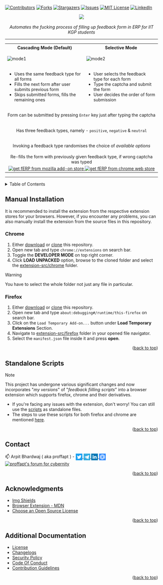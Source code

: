 <div id="top"></div>

<!-- PROJECT SHIELDS -->
<!-- https://www.markdownguide.org/basic-syntax/#reference-style-links-->
[![Contributors][contributors-shield]][contributors-url]
[![Forks][forks-shield]][forks-url]
[![Stargazers][stars-shield]][stars-url]
[![Issues][issues-shield]][issues-url]
[![MIT License][license-shield]][license-url]
[![LinkedIn][linkedin-shield]][linkedin-url]

<!-- PROJECT LOGO -->
<div align="center">
  <a href="https://github.com/proffapt/fERP">
     <img width="200" src="https://user-images.githubusercontent.com/86282911/230894496-b9402384-bf0a-4bf7-afbf-2207aa2d31be.png">
  </a> 
  <p align="center">
    <i>Automates the fucking process of filling up feedback form in ERP for IIT KGP students</i>
  </p>
</div>

***

<table>
  <tr>
    <th>Cascading Mode (Default)</th>
    <th>Selective Mode</th>
  </tr>
  <tr>
    <td>
    
  ![mode1][mode1-demo-gif]
  
  </td> 
  <td>
      
  ![mode2][mode2-demo-gif]
  
  </td>
  </tr>
  <tr>
  <td>

  - Uses the same feedback type for all forms
  - Fills the next form after user submits previous form
  - Skips submitted forms, fills the remaining ones

  </td>
  <td>
    
  - User selects the feedback type for each form
  - Type the captcha and submit the form
  - User decides the order of form submission    

  </td>
  </tr>
  <tr>
  <td colspan="2" align="center">
      
  Form can be submitted by pressing `Enter` key just after typing the captcha
  
  </td>
  </tr>
  <tr>
  <td colspan="2" align="center">
    
  Has three feedback types, namely - `positive`, `negative` & `neutral`
  
  </td>
  </tr>
  <tr>
  <td colspan="2" align="center">
      
  Invoking a feedback type randomises the choice of _available options_
  
  </td>
  </tr>
  <tr>
    <td colspan="2" align="center">Re-fills the form with previously given feedback type, if wrong captcha was typed</td>
  </tr>
  <tr>
  <td colspan="2" align="center">

  <a href="https://addons.mozilla.org/en-US/firefox/addon/ferp/">
    <img src="https://blog.mozilla.org/addons/files/2020/04/get-the-addon-fx-apr-2020.svg" alt="get fERP from mozilla add-on store" height="90">
  </a>
  <a href="https://chromewebstore.google.com/detail/ferp/cdmjkgfdjjebpjejjnckkgljdmijjnom">
    <img src="https://github-production-user-asset-6210df.s3.amazonaws.com/86282911/282809759-ccf656ff-1874-49ac-bdca-a83281520b4c.jpg" alt="get fERP from chrome web store" height="90">
  </a>
      
  </td>
  </tr>
</table>

***

<!-- TABLE OF CONTENTS -->
<details>
  <summary>Table of Contents</summary>
  <ol>
    <li>
      <a href="#manual-installation">Manual Installation</a>
      <ul>
        <li><a href="#manual-chrome">Chrome</a></li>
        <li><a href="#manual-firefox">Firefox</a></li>
      </ul>
    </li>
    <li><a href="#standalone-scripts">Standalone Scripts</a></li>
    <li><a href="#contact">Contact</a></li>
    <li><a href="#acknowledgments">Acknowledgments</a></li>
    <li><a href="#additional-documentation">Additional Documentation</a></li>    
  </ol>
</details>

## Manual Installation

It is recommended to install the extension from the respective extension stores for your browsers. However, if you encounter any problems, you can also manually install the extension from the source files in this repository.

<div id="manual-chrome"></div>

### Chrome

1. Either [download](https://blog.hubspot.com/website/download-from-github?hubs_content=blog.hubspot.com/website/download-from-github&hubs_content-cta=downloading%20a%20repository#repository) or [clone](https://docs.github.com/en/repositories/creating-and-managing-repositories/cloning-a-repository) this repository.
2. Open new tab and type `chrome://extensions` on search bar.
3. Toggle the **DEVELOPER MODE** on top right corner.
4. Click **LOAD UNPACKED** option, browse to the cloned folder and select the [extension-src/chrome](./extension-src/chrome) folder.

> [!Warning]
>  You have to select the whole folder not just any file in particular.

<div id="manual-firefox"></div>

### Firefox

1. Either [download](https://blog.hubspot.com/website/download-from-github?hubs_content=blog.hubspot.com/website/download-from-github&hubs_content-cta=downloading%20a%20repository#repository) or [clone](https://docs.github.com/en/repositories/creating-and-managing-repositories/cloning-a-repository) this repository.
2. Open new tab and type `about:debugging#/runtime/this-firefox` on search bar.
3. Click on the `Load Temporary Add-on...` button under **Load Temporary Extensions** Section.
4. Navigate to [extension-src/firefox](./extension-src/firefox) folder in your opened file navigator.
5. Select the `manifest.json` file inside it and press **open**.

<p align="right">(<a href="#top">back to top</a>)</p>

## Standalone Scripts

> [!Note]
> This project has undergone various significant changes and now incorporates "_my versions_" of "_feedback fiilling scripts_" into a browser extension which supports firefox, chrome and their derivatives.

- If you're facing any issues with the extension, don't worry! You can still use the [scripts](./scripts) as standalone files.
- The steps to use these scripts for both firefox and chrome are mentioned [here](./scripts/README.md).

<p align="right">(<a href="#top">back to top</a>)</p>

<!-- CONTACT -->
## Contact

<p>
📫 Arpit Bhardwaj ( aka proffapt ) -   

<a href="https://twitter.com/proffapt">
  <img align="center" alt="proffapt's Twitter " width="22px" src="https://raw.githubusercontent.com/edent/SuperTinyIcons/master/images/svg/twitter.svg" />
</a>
<a href="https://t.me/proffapt">
  <img align="center" alt="proffapt's Telegram" width="22px" src="https://raw.githubusercontent.com/edent/SuperTinyIcons/master/images/svg/telegram.svg" />
</a>
<a href="https://www.linkedin.com/in/proffapt/">
  <img align="center" alt="proffapt's LinkedIn" width="22px" src="https://raw.githubusercontent.com/edent/SuperTinyIcons/master/images/svg/linkedin.svg" />
</a> 
<a href="mailto:proffapt@pm.me">
  <img align="center" alt="proffapt's mail" width="22px" src="https://raw.githubusercontent.com/edent/SuperTinyIcons/master/images/svg/mail.svg" />
</a> 
<a href="https://cybernity.group">
  <img align="center" alt="proffapt's forum for cybernity" width="22px" src="https://cybernity.group/uploads/default/original/1X/a8338f86bbbedd39701c85d5f32cf3d817c04c27.png" />
</a> 
</p>

<p align="right">(<a href="#top">back to top</a>)</p>


<!-- ACKNOWLEDGMENTS -->
## Acknowledgments

* [Img Shields](https://shields.io)
* [Browser Extension - MDN](https://developer.mozilla.org/en-US/docs/Mozilla/Add-ons/WebExtensions)
* [Choose an Open Source License](https://choosealicense.com)

<p align="right">(<a href="#top">back to top</a>)</p>

## Additional Documentation

  - [License](/LICENSE.txt)
  - [Changelogs](/.github/CHANGELOG.md)
  - [Security Policy](/.github/SECURITY.md)
  - [Code Of Conduct](/.github/CODE_OF_CONDUCT.md)
  - [Contribution Guidelines](/.github/CONTRIBUTING.md)

<p align="right">(<a href="#top">back to top</a>)</p>

<!-- MARKDOWN LINKS & IMAGES -->

[mozilla-add-on-store-link]: https://addons.mozilla.org/en-US/firefox/addon/ferp/
[chrome-webstore-link]: https://chromewebstore.google.com/detail/ferp/cdmjkgfdjjebpjejjnckkgljdmijjnom
[firefox-shield]: https://blog.mozilla.org/addons/files/2020/04/get-the-addon-fx-apr-2020.svg
[chrome-shield]: https://github-production-user-asset-6210df.s3.amazonaws.com/86282911/283838252-34120216-076d-46ab-8646-cd5845fd8eb5.jpg
[mode1-demo-gif]: https://github.com/proffapt/fERP/assets/86282911/36034a97-f732-44da-a907-b8218e2927fe
[mode2-demo-gif]: https://github.com/proffapt/fERP/assets/86282911/898114a1-e352-4d0e-9a68-e84a49e5d101
[contributors-shield]: https://img.shields.io/github/contributors/proffapt/fERP.svg?style=for-the-badge
[contributors-url]: https://github.com/proffapt/fERP/graphs/contributors
[forks-shield]: https://img.shields.io/github/forks/proffapt/fERP.svg?style=for-the-badge
[forks-url]: https://github.com/proffapt/fERP/network/members
[stars-shield]: https://img.shields.io/github/stars/proffapt/fERP.svg?style=for-the-badge
[stars-url]: https://github.com/proffapt/fERP/stargazers
[issues-shield]: https://img.shields.io/github/issues/proffapt/fERP.svg?style=for-the-badge
[issues-url]: https://github.com/proffapt/fERP/issues
[license-shield]: https://img.shields.io/github/license/proffapt/fERP.svg?style=for-the-badge
[license-url]: https://github.com/proffapt/fERP/blob/master/LICENSE.txt
[linkedin-shield]: https://img.shields.io/badge/-LinkedIn-black.svg?style=for-the-badge&logo=linkedin&colorB=555
[linkedin-url]: https://linkedin.com/in/proffapt
